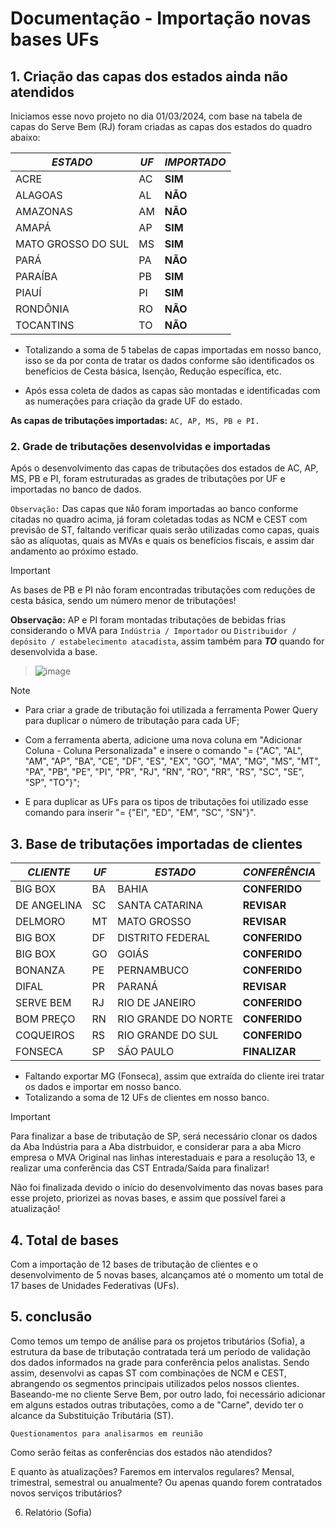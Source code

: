 # Documentação - Importação novas bases UFs

## 1. Criação das capas dos estados ainda não atendidos

Iniciamos esse novo projeto no dia 01/03/2024, com base na tabela de capas do Serve Bem (RJ) foram criadas as capas dos estados do quadro abaixo: 

|***ESTADO***  |***UF*** | ***IMPORTADO*** | 
| ----------| --------------| ----------|
| ACRE | AC | **SIM** |
| ALAGOAS | AL | **NÃO** |
| AMAZONAS | AM | **NÃO** |
| AMAPÁ | AP | **SIM** |
| MATO GROSSO DO SUL | MS | **SIM** |
| PARÁ | PA | **NÃO** |
| PARAÍBA | PB | **SIM** |
| PIAUÍ | PI | **SIM** |
| RONDÔNIA | RO | **NÃO** |
| TOCANTINS | TO | **NÃO** |

- Totalizando a soma de 5 tabelas de capas importadas em nosso banco, isso se da por conta de tratar os dados conforme são identificados os benefícios de Cesta básica, Isenção, Redução específica, etc.

- Após essa coleta de dados as capas são montadas e identificadas com as numerações para criação da grade UF do estado.

**As capas de tributações importadas:** `AC, AP, MS, PB e PI.`

### 2. Grade de tributações desenvolvidas e importadas

Após o desenvolvimento das capas de tributações dos estados de AC, AP, MS, PB e PI, foram estruturadas as grades de tributações por UF e importadas no banco de dados.

`Observação:` Das capas que ```NÃO``` foram importadas ao banco conforme citadas no quadro acima, já foram coletadas todas as NCM e CEST com previsão de ST, faltando verificar quais serão utilizadas como capas, quais são as alíquotas, quais as MVAs e quais os benefícios fiscais, e assim dar andamento ao próximo estado.

> [!IMPORTANT]
> As bases de PB e PI não foram encontradas tributações com reduções de cesta básica, sendo um número menor de tributações!

**Observação:** AP e PI foram montadas tributações de bebidas frias considerando o MVA para `Indústria / Importador` ou `Distribuidor / depósito / estabelecimento atacadista`, assim também para ***TO*** quando for desenvolvida a base.

>![image](https://github.com/Wellingtondan/doc_projeto_uf/assets/119419112/d65a1dc7-a1fc-4976-9a57-b8c2eff26a23)

> [!NOTE]
> - Para criar a grade de tributação foi utilizada a ferramenta Power Query para duplicar o número de tributação para cada UF;
> 
> - Com a ferramenta aberta, adicione uma nova coluna em "Adicionar Coluna - Coluna Personalizada" e insere o comando "= {"AC", "AL", "AM", "AP", "BA", "CE", "DF", "ES", "EX", "GO", "MA", "MG", "MS", "MT", "PA", "PB", "PE", "PI", "PR", "RJ", "RN", "RO", "RR", "RS", "SC", "SE", "SP", "TO"}";
> 
> - E para duplicar as UFs para os tipos de tributações foi utilizado esse comando para inserir "= {"EI", "ED", "EM", "SC", "SN"}".

## 3. Base de tributações importadas de clientes

|***CLIENTE***  |***UF*** | ***ESTADO*** | ***CONFERÊNCIA***|
| ----------| --------------| --------------| --------------|
| BIG BOX | BA | BAHIA | **CONFERIDO** | 
| DE ANGELINA | SC | SANTA CATARINA | **REVISAR** |
| DELMORO | MT | MATO GROSSO | **REVISAR** |
| BIG BOX | DF | DISTRITO FEDERAL | **CONFERIDO** |
| BIG BOX | GO | GOIÁS | **CONFERIDO** |
| BONANZA | PE | PERNAMBUCO | **CONFERIDO** |
| DIFAL | PR | PARANÁ | **REVISAR** |
| SERVE BEM | RJ | RIO DE JANEIRO | **CONFERIDO** |
| BOM PREÇO | RN | RIO GRANDE DO NORTE | **CONFERIDO** |
| COQUEIROS | RS | RIO GRANDE DO SUL | **CONFERIDO** |
| FONSECA | SP | SÃO PAULO | **FINALIZAR** |

- Faltando exportar MG (Fonseca), assim que extraída do cliente irei tratar os dados e importar em nosso banco.
- Totalizando a soma de 12 UFs de clientes em nosso banco.

> [!IMPORTANT]
> Para finalizar a base de tributação de SP, será necessário clonar os dados da Aba Indústria para a Aba distrbuidor, e considerar para a aba Micro empresa o MVA Original nas linhas interestaduais e para a resolução 13, e realizar uma conferência das CST Entrada/Saída para finalizar!
> 
> Não foi finalizada devido o início do desenvolvimento das novas bases para esse projeto, priorizei as novas bases, e assim que possível farei a atualização!

## 4. Total de bases

Com a importação de 12 bases de tributação de clientes e o desenvolvimento de 5 novas bases, alcançamos até o momento um total de 17 bases de Unidades Federativas (UFs).

## 5. conclusão

Como temos um tempo de análise para os projetos tributários (Sofia), a estrutura da base de tributação contratada terá um período de validação dos dados informados na grade para conferência pelos analistas. Sendo assim, desenvolvi as capas ST com combinações de NCM e CEST, abrangendo os segmentos principais utilizados pelos nossos clientes. Baseando-me no cliente Serve Bem, por outro lado, foi necessário adicionar em alguns estados outras tributações, como a de "Carne", devido ter o alcance da Substituição Tributária (ST).

```Questionamentos para analisarmos em reunião```

Como serão feitas as conferências dos estados não atendidos?

E quanto às atualizações? Faremos em intervalos regulares? Mensal, trimestral, semestral ou anualmente? Ou apenas quando forem contratados novos serviços tributários?

6. Relatório (Sofia)



